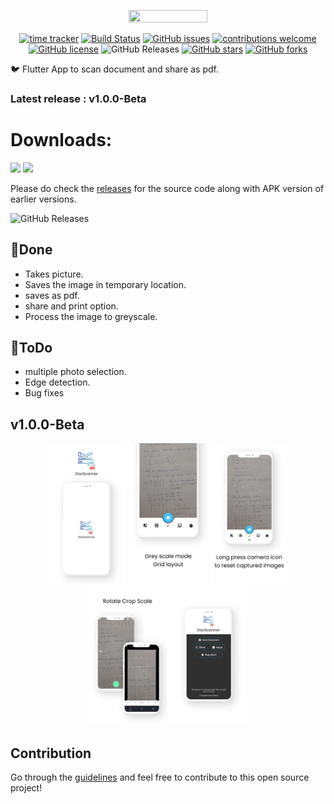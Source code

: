 <p align="center"><img width="50%" height="50%" src="images/logo.png"></p>

<div align="center">
  
[![time tracker](https://wakatime.com/badge/github/Aman-zishan/DocScanner.svg)](https://wakatime.com/badge/github/Aman-zishan/DocScanner)
[![Build Status](https://travis-ci.com/Aman-zishan/DocScanner.svg?branch=master)](https://travis-ci.com/Aman-zishan/DocScanner)
[![GitHub issues](https://img.shields.io/github/issues/Aman-zishan/DocScanner.svg)](https://GitHub.com/Aman-zishan/DocScanner/issues/)
[![contributions welcome](https://img.shields.io/badge/contributions-welcome-brightgreen.svg?style=flat)](https://github.com/Aman-zishan/DocScanner/issues)
[![GitHub license](https://img.shields.io/github/license/Aman-zishan/DocScanner.svg)](https://github.com/Aman-zishan/DocScanner/blob/master/LICENSE)
<img alt="GitHub Releases" src="https://img.shields.io/github/downloads/Aman-zishan/DocScanner/total">
[![GitHub stars](https://img.shields.io/github/stars/Aman-zishan/DocScanner)](https://github.com/Aman-zishan/DocScanner/stargazers)
[![GitHub forks](https://img.shields.io/github/forks/Aman-zishan/DocScanner)](https://github.com/Aman-zishan/DocScanner/network/members)

</div>


:bird: Flutter App to scan document and share as pdf.

### Latest release : v1.0.0-Beta

# Downloads:

<a href="https://play.google.com/store/apps/details?id=com.icodex.DocScanner"><img src="https://play.google.com/intl/en_us/badges/static/images/badges/en_badge_web_generic.png" width="15%"></a>
<a href="https://apt.izzysoft.de/fdroid/index/apk/com.example.DocScanner"><img src="https://gitlab.com/IzzyOnDroid/repo/-/raw/master/assets/IzzyOnDroid.png" width="15%"></a>

Please do check the [releases](https://github.com/Aman-zishan/DocScanner/releases) for the source code along with APK version of earlier versions.

<img alt="GitHub Releases" src="https://img.shields.io/github/downloads/Aman-zishan/DocScanner/total">




## :dart:Done

* Takes picture.
* Saves the image in temporary location.
* saves as pdf.
* share and print option.
* Process the image to greyscale.


## :dart:ToDo
                                       
* multiple photo selection.
* Edge detection.
* Bug fixes


## v1.0.0-Beta

<p align="center"><img width="25%" height="25%" src="demo/doc1.png">         <img width="25%" height="25%" src="demo/doc2.png" >   <img width="25%" height="25%" src="demo/doc3.png">     <img width="25%" height="25%" src="demo/doc4.png" >     <img width="25%" height="25%" src="demo/doc5.png" >  </p>


## Contribution

Go through the [guidelines](https://github.com/Aman-zishan/DocScanner/blob/master/CONTRIBUTING.md) and feel free to contribute to this open source project!


